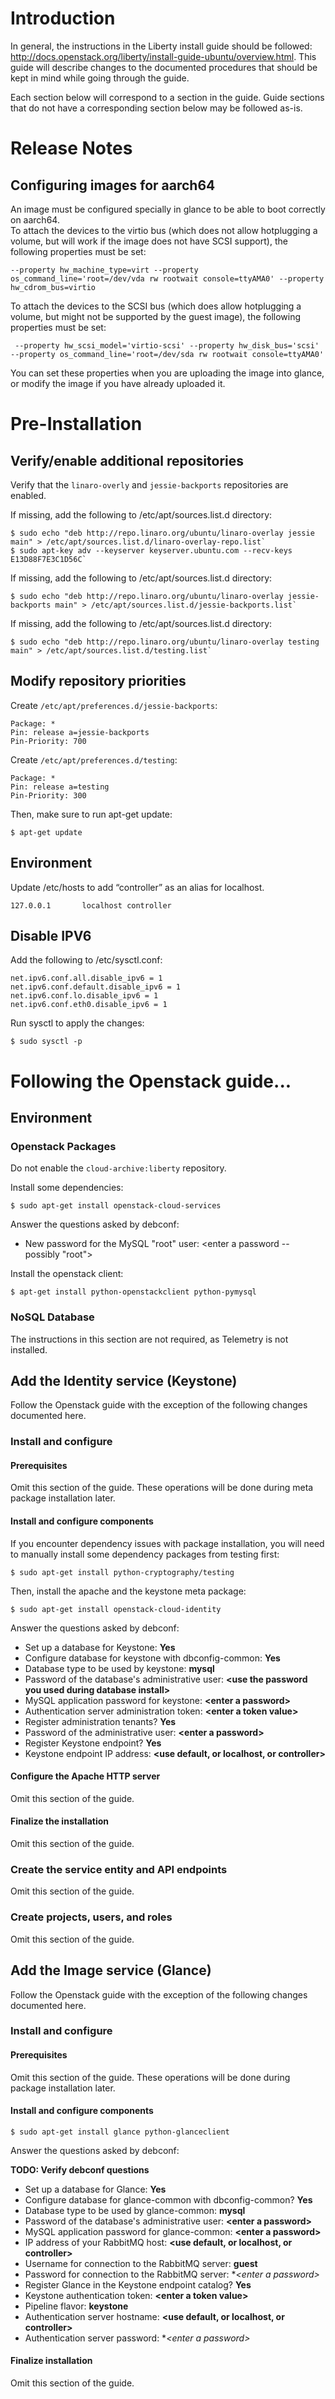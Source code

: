 # Introduction

In general, the instructions in the Liberty install guide should be followed: http://docs.openstack.org/liberty/install-guide-ubuntu/overview.html.  This guide will describe changes to the documented procedures that should be kept in mind while going through the guide.

Each section below will correspond to a section in the guide.  Guide sections that do not have a corresponding section below may be followed as-is.

# Release Notes

## Configuring images for aarch64

An image must be configured specially in glance to be able to boot correctly on aarch64.  
To attach the devices to the virtio bus (which does not allow hotplugging a volume, but will work if the image does not have SCSI support), the following properties must be set:

`
--property hw_machine_type=virt
--property os_command_line='root=/dev/vda rw rootwait console=ttyAMA0'
--property hw_cdrom_bus=virtio
`

To attach the devices to the SCSI bus (which does allow hotplugging a volume, but might not be supported by the guest image), the following properties must be set:

` 
--property hw_scsi_model='virtio-scsi'
--property hw_disk_bus='scsi'
--property os_command_line='root=/dev/sda rw rootwait console=ttyAMA0'
`

You can set these properties when you are uploading the image into glance, or modify the image if you have already uploaded it.


# Pre-Installation

## Verify/enable additional repositories

Verify that the `linaro-overly` and `jessie-backports` repositories are enabled.

If missing, add the following to /etc/apt/sources.list.d directory:

    $ sudo echo "deb http://repo.linaro.org/ubuntu/linaro-overlay jessie main" > /etc/apt/sources.list.d/linaro-overlay-repo.list`
    $ sudo apt-key adv --keyserver keyserver.ubuntu.com --recv-keys E13D88F7E3C1D56C`

If missing, add the following to /etc/apt/sources.list.d directory:

    $ sudo echo "deb http://repo.linaro.org/ubuntu/linaro-overlay jessie-backports main" > /etc/apt/sources.list.d/jessie-backports.list`

If missing, add the following to /etc/apt/sources.list.d directory:

    $ sudo echo "deb http://repo.linaro.org/ubuntu/linaro-overlay testing main" > /etc/apt/sources.list.d/testing.list`

## Modify repository priorities

Create `/etc/apt/preferences.d/jessie-backports`:

    Package: *
    Pin: release a=jessie-backports
    Pin-Priority: 700

Create `/etc/apt/preferences.d/testing`:

    Package: *
    Pin: release a=testing
    Pin-Priority: 300

Then, make sure to run apt-get update:

    $ apt-get update

## Environment

Update /etc/hosts to add “controller” as an alias for localhost.

    127.0.0.1       localhost controller

## Disable IPV6

Add the following to /etc/sysctl.conf:

    net.ipv6.conf.all.disable_ipv6 = 1
    net.ipv6.conf.default.disable_ipv6 = 1
    net.ipv6.conf.lo.disable_ipv6 = 1
    net.ipv6.conf.eth0.disable_ipv6 = 1

Run sysctl to apply the changes:

    $ sudo sysctl -p

# Following the Openstack guide...

## Environment

### Openstack Packages

Do not enable the `cloud-archive:liberty` repository.

Install some dependencies:

    $ sudo apt-get install openstack-cloud-services

Answer the questions asked by debconf:

* New password for the MySQL "root" user: \<enter a password -- possibly "root">

Install the openstack client:

    $ apt-get install python-openstackclient python-pymysql

### NoSQL Database

The instructions in this section are not required, as Telemetry is not installed.

## Add the Identity service (Keystone)

Follow the Openstack guide with the exception of the following changes documented here.

### Install and configure

#### Prerequisites

Omit this section of the guide.  These operations will be done during meta package installation later.

#### Install and configure components

If you encounter dependency issues with package installation, you will need to manually install some dependency packages from testing first:

    $ sudo apt-get install python-cryptography/testing

Then, install the apache and the keystone meta package:

    $ sudo apt-get install openstack-cloud-identity

Answer the questions asked by debconf:

* Set up a database for Keystone: **Yes**
* Configure database for keystone with dbconfig-common: **Yes**
* Database type to be used by keystone: **mysql**
* Password of the database's administrative user: **\<use the password you used during database install>**
* MySQL application password for keystone: **\<enter a password>**
* Authentication server administration token: **\<enter a token value>**
* Register administration tenants? **Yes**
* Password of the administrative user: **\<enter a password>**
* Register Keystone endpoint? **Yes**
* Keystone endpoint IP address: **\<use default, or localhost, or controller>**

#### Configure the Apache HTTP server

Omit this section of the guide.

#### Finalize the installation

Omit this section of the guide.

### Create the service entity and API endpoints

Omit this section of the guide.

### Create projects, users, and roles

Omit this section of the guide.

## Add the Image service (Glance)

Follow the Openstack guide with the exception of the following changes documented here.

### Install and configure

#### Prerequisites

Omit this section of the guide.  These operations will be done during package installation later.

#### Install and configure components

    $ sudo apt-get install glance python-glanceclient

Answer the questions asked by debconf:

**TODO: Verify debconf questions**

* Set up a database for Glance: **Yes**
* Configure database for glance-common with dbconfig-common? **Yes**
* Database type to be used by glance-common: **mysql**
* Password of the database's administrative user: **\<enter a password>**
* MySQL application password for glance-common: **\<enter a password>**
* IP address of your RabbitMQ host: **\<use default, or localhost, or controller>**
* Username for connection to the RabbitMQ server: **guest**
* Password for connection to the RabbitMQ server: **\<enter a password>*
* Register Glance in the Keystone endpoint catalog? **Yes**
* Keystone authentication token: **\<enter a token value>**
* Pipeline flavor: **keystone**
* Authentication server hostname: **\<use default, or localhost, or controller>**
* Authentication server password: **\<enter a password>*

#### Finalize installation

Omit this section of the guide.

